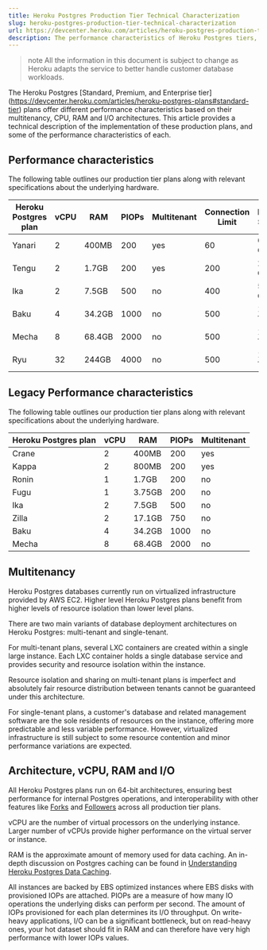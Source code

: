 ```yaml
---
title: Heroku Postgres Production Tier Technical Characterization
slug: heroku-postgres-production-tier-technical-characterization
url: https://devcenter.heroku.com/articles/heroku-postgres-production-tier-technical-characterization
description: The performance characteristics of Heroku Postgres tiers, based on their multitenancy, CPU, RAM and I/O architectures.
---
```


>note
>All the information in this document is subject to change as Heroku  adapts the service to better handle customer database workloads.

The Heroku Postgres [Standard, Premium, and Enterprise tier] (https://devcenter.heroku.com/articles/heroku-postgres-plans#standard-tier) plans offer different performance characteristics based on their multitenancy, CPU, RAM and I/O architectures.  This article provides a technical description of the implementation of these production plans, and some of the performance characteristics of each.

## Performance characteristics

The following table outlines our production tier plans along with relevant
specifications about the underlying hardware.

| Heroku Postgres plan   | vCPU | RAM     | PIOPs  | Multitenant   | Connection Limit | Disk Size |
| ---------------------- | ---- | ------- | ------ | ------------- | ---------------- | --------- |
| Yanari                 | 2    | 400MB   | 200    | yes           | 60               | 64 GB     |
| Tengu                  | 2    | 1.7GB   | 200    | yes           | 200              | 256 GB    |
| Ika                    | 2    | 7.5GB   | 500    | no            | 400              | 512 GB    |
| Baku                   | 4    | 34.2GB  | 1000   | no            | 500              | 1 TB      |
| Mecha                  | 8    | 68.4GB  | 2000   | no            | 500              | 1 TB      |
| Ryu                    | 32   | 244GB   | 4000   | no            | 500              | 1 TB      |



## Legacy Performance characteristics

The following table outlines our production tier plans along with relevant
specifications about the underlying hardware.

| Heroku Postgres plan   | vCPU | RAM     | PIOPs  | Multitenant  |
| ---------------------- | ---- | ------- | ------ | ------------- |
| Crane                  | 2    | 400MB   | 200    | yes           |
| Kappa                  | 2    | 800MB   | 200    | yes           |
| Ronin                  | 1    | 1.7GB   | 200    | no            |
| Fugu                   | 1    | 3.75GB  | 200    | no            |
| Ika                    | 2    | 7.5GB   | 500    | no            |
| Zilla                  | 2    | 17.1GB  | 750    | no            |
| Baku                   | 4    | 34.2GB  | 1000   | no            |
| Mecha                  | 8    | 68.4GB  | 2000   | no            |

## Multitenancy 

Heroku Postgres databases currently run on virtualized infrastructure provided by AWS EC2. Higher level Heroku Postgres plans benefit from higher levels of resource isolation than lower level plans.

There are two main variants of database deployment architectures on Heroku Postgres: multi-tenant and single-tenant. 

For multi-tenant plans, several LXC containers are created within a single large instance. Each LXC container holds a single database service and provides security and resource isolation within the instance.   

Resource isolation and sharing on multi-tenant plans is imperfect and absolutely fair resource distribution between tenants cannot be guaranteed under this architecture.

For single-tenant plans, a customer's database and related management software are the sole residents of resources on the instance, offering more predictable and less variable performance. However, virtualized infrastructure is still subject to some resource contention and minor performance variations are expected.

## Architecture, vCPU, RAM and I/O

All Heroku Postgres plans run on 64-bit architectures, ensuring best performance
for internal Postgres operations, and interoperability with other features like [Forks](https://devcenter.heroku.com/articles/heroku-postgres-fork) and
[Followers](https://devcenter.heroku.com/articles/heroku-postgres-follower-databases)
across all production tier plans.

vCPU are the number of virtual processors on the underlying instance. Larger number of vCPUs
provide higher performance on the virtual server or instance.

RAM is the approximate amount of memory used for data caching. An in-depth
discussion on Postgres caching can be found in [Understanding Heroku Postgres Data Caching](https://devcenter.heroku.com/articles/understanding-postgres-data-caching).

All instances are backed by EBS optimized instances where EBS disks with provisioned IOPs
 are attached. PIOPs are a measure of how many IO operations the underlying disks can perform
per second. The amount of IOPs provisioned for each plan determines its I/O throughput. 
On write-heavy applications, I/O can be a significant bottleneck, but on read-heavy ones, your
hot dataset should fit in RAM and can therefore have very high performance with
lower IOPs values.